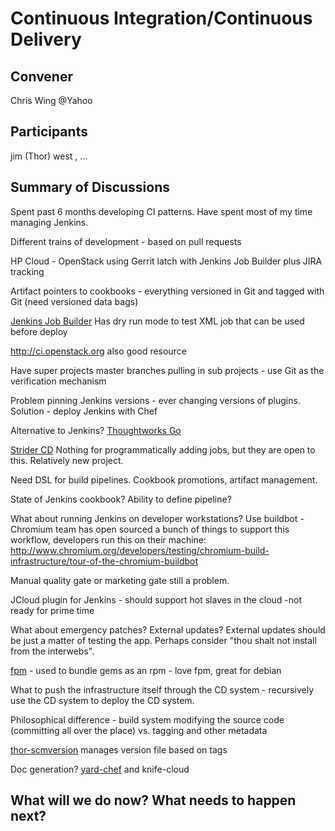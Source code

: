 Continuous Integration/Continuous Delivery
==========================================

## Convener

Chris Wing @Yahoo

## Participants
jim (Thor) west
, ...

## Summary of Discussions

Spent past 6 months developing CI patterns.  Have spent most of my time managing Jenkins.

Different trains of development - based on pull requests

HP Cloud - OpenStack using Gerrit latch with Jenkins Job Builder plus JIRA tracking

Artifact pointers to cookbooks - everything versioned in Git and tagged with Git (need versioned data bags)

[Jenkins Job Builder](http://ci.openstack.org/jenkins-job-builder/)
Has dry run mode to test XML job that can be used before deploy

http://ci.openstack.org also good resource

Have super projects master branches pulling in sub projects - use Git as the verification mechanism

Problem pinning Jenkins versions - ever changing versions of plugins.  Solution - deploy Jenkins with Chef

Alternative to Jenkins?  [Thoughtworks Go](http://www.thoughtworks.com/products/go-continuous-delivery)

[Strider CD](https://github.com/Strider-CD) Nothing for programmatically adding jobs, but they are open to this.  Relatively new project.

Need DSL for build pipelines.  Cookbook promotions, artifact management.

State of Jenkins cookbook?  Ability to define pipeline?

What about running Jenkins on developer workstations?  Use buildbot - Chromium team has open sourced a bunch of things to support this workflow, developers run this on their machine: http://www.chromium.org/developers/testing/chromium-build-infrastructure/tour-of-the-chromium-buildbot

Manual quality gate or marketing gate still a problem.

JCloud plugin for Jenkins - should support hot slaves in the cloud -not ready for prime time

What about emergency patches?  External updates?  External updates should be just a matter of testing the app.  Perhaps consider "thou shalt not install from the interwebs".

[fpm](https://github.com/jordansissel/fpm) - used to bundle gems as an rpm - love fpm, great for debian

What to push the infrastructure itself through the CD system - recursively use the CD system to deploy the CD system.

Philosophical difference - build system modifying the source code (committing all over the place) vs. tagging and other metadata

[thor-scmversion](https://github.com/RiotGames/thor-scmversion) manages version file based on tags

Doc generation?  [yard-chef](https://github.com/rightscale/yard-chef) and knife-cloud

## What will we do now?  What needs to happen next?